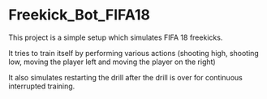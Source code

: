 # Freekick_Bot_FIFA18


This project is a simple setup which simulates FIFA 18 freekicks.

It tries to train itself by performing various actions (shooting high, shooting low, moving the player left and moving the player on the right)

It also simulates restarting the drill after the drill is over for continuous interrupted training.



